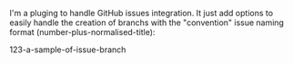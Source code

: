 I'm a pluging to handle GitHub issues integration. 
It just add options to easily handle the creation of branchs with the "convention" issue naming format (number-plus-normalised-title): 

123-a-sample-of-issue-branch
